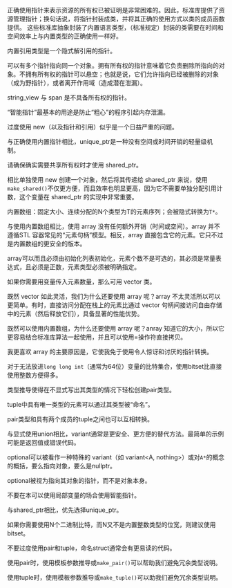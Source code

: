 正确使用指针来表示资源的所有权已被证明是非常困难的。因此，标准库提供了资源管理指针；换句话说，将指针封装成类，并将其正确的使用方式以类的成员函数提供。
这些标准库抽象封装了内置语言类型，（标准规定）封装的类需要在时间和空间效率上与内置类型的正确使用一样好。

内置引用类型是一个隐式解引用的指针。

可以有多个指针指向同一个对象。拥有所有权的指针意味着它负责删除所指向的对象。不拥有所有权的指针可以悬空；也就是说，它们允许指向已经被删除的对象（成为野指针），或者离开作用域（造成潜在泄漏）。

string_view 与 span 是不具备所有权的指针。

“智能指针”最基本的用途是防止“粗心”的程序引起内存泄漏。

过度使用 new（以及指针和引用）似乎是一个日益严重的问题。

与正确使用内置指针相比，unique_ptr是一种没有空间或时间开销的轻量级机制。

请确保确实需要共享所有权时才使用 shared_ptr。

相比单独使用 new 创建一个对象，然后将其传递给 shared_ptr 来说，使用`make_shared()`不仅更方便，而且效率也明显更高，因为它不需要单独分配引用计数，这个变量在 shared_ptr 的实现中非常重要。

内置数组：固定大小、连续分配的N个类型为T的元素序列；会被隐式转换为`T*`。

与使用内置数组相比，使用 array 没有任何额外开销（时间或空间）。array 并不遵循STL 容器常见的“元素句柄”模型。相反，array 直接包含它的元素。它只不过是内置数组的更安全的版本。

array可以而且必须由初始化列表初始化，元素个数不是可选的，其必须是常量表达式，且必须是正数，元素类型必须被明确指定。

如果你需要用变量传入元素数量，那么可用 vector 类。

既然 vector 如此灵活，我们为什么还要使用 array 呢？array 不太灵活所以可以更简单。有时，直接访问分配在栈上的元素比通过 vector 句柄间接访问自由存储中的元素（然后释放它们），具备显著的性能优势。

既然可以使用内置数组，为什么还要使用 array 呢？anray 知道它的大小，所以它更容易结合标准库算法一起使用，并且可以使用=操作符直接拷贝。

我更喜欢 array 的主要原因是，它使我免于使用令人惊讶和讨厌的指针转换。

对于无法放进`long long int`（通常为64位）变量的比特集合，使用bitset比直接使用整数方便得多。

类型推导使得在不显式写出其类型的情况下轻松创建pair类型。

tuple中具有唯一类型的元素可以通过其类型被“命名”。

pair类型和具有两个成员的tuple之间也可以互相转换。

与显式使用union相比，variant通常是更安全、更方便的替代方法。最简单的示例可能是返回值或错误代码。

optional可以被看作一种特殊的 variant（如 variant<A, nothing>）或对`A*`的概念的概括，要么指向对象，要么是nullptr。

optional被视为指向其对象的指针，而不是对象本身。

不要在本可以使用局部变量的场合使用智能指针。

与shared_ptr相比，优先选择unique_ptr。

如果你需要使用N个二进制比特，而N又不是内置整数类型的位宽，则建议使用bitset。

不要过度使用pair和tuple，命名struct通常会有更易读的代码。

使用pair时，使用模板参数推导或`make_pair()`可以帮助我们避免冗余类型说明。

使用tuple时，使用模板参数推导或`make_tuple()`可以助我们避免冗余类型说明。